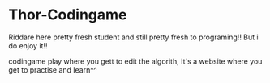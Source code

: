 # Thor-Codingame

Riddare here pretty fresh student and still pretty fresh to programing!! But i do enjoy it!! 

codingame play where you gett to edit the algorith, It's a website where you get to practise and learn^^ 
